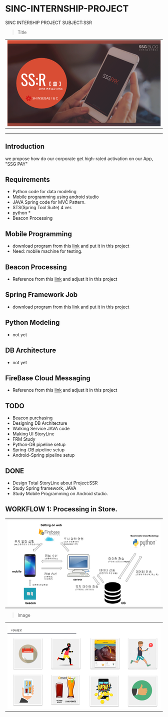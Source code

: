 # SINC-INTERNSHIP-PROJECT
SINC INTERSHIP PROJECT SUBJECT:SSR

> Title
<table>
  <tr>
    <td>
     <img src="image/img.png"/>
    </td>
  </tr>
</table>


___
## Introduction
we propose how do our corporate get high-rated activation on our App, "SSG PAY"

## Requirements

- Python code for data modeling
- Mobile programming using android studio
- JAVA Spring code for MVC Pattern.
- STS(Spring Tool Suite) 4 ver.
- python *
- Beacon Processing

## Mobile Programming
- download program from this [link](https://developer.android.com/studio/?hl=ko) and put it in this project
- Need: mobile machine for testing.
## Beacon Processing
- Reference from this [link](https://ko.wikipedia.org/wiki/%EB%B9%84%EC%BD%98) and adjust it in this project
## Spring Framework Job
- download program from this [link](https://spring.io/tools) and put it in this project
## Python Modeling
- not yet
## DB Architecture
- not yet
## FireBase Cloud Messaging
- Reference from this [link](https://firebase.google.com/docs/cloud-messaging/?hl=ko) and adjust it in this project

## TODO
* Beacon purchasing
* Designing DB Architecture 
* Walking Service JAVA code
* Making UI StoryLine
* FRM Study
* Python-DB pipeline setup
* Spring-DB pipeline setup
* Android-Spring pipeline setup

## DONE
* Design Total StoryLine about Project:SSR
* Study Spring framework, JAVA
* Study Mobile Programming on Android studio.

## WORKFLOW 1: Processing in Store.

<table>
  <tr>
    <td>
     <img src="image/workflowimg.png"/>
    </td>
  </tr>
</table>


> Image

<table>
  <tr>
    <td>
      <img src="image/img2.png"/>
    </td>
  </tr>
</table>
